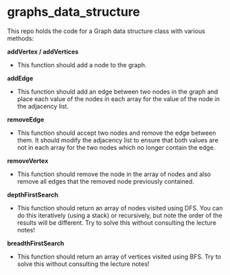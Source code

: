 # graphs_data_structure
This repo holds the code for a Graph data structure class with various methods:

**addVertex / addVertices**
  - This function should add a node to the graph.

**addEdge**
  - This function should add an edge between two nodes in the graph and place each value of the nodes in each array for the value of the node in the adjacency list.

**removeEdge**
  - This function should accept two nodes and remove the edge between them. It should modify the adjacency list to ensure that both values are not in each array for the two nodes which no longer contain the edge.

**removeVertex**
  - This function should remove the node in the array of nodes and also remove all edges that the removed node previously contained.

**depthFirstSearch**
  - This function should return an array of nodes visited using DFS. You can do this iteratively (using a stack) or recursively, but note the order of the results will be different. Try to solve this without consulting the lecture notes!

**breadthFirstSearch**
  - This function should return an array of vertices visited using BFS. Try to solve this without consulting the lecture notes!


